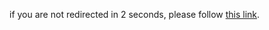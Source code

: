 <!DOCTYPE html>
<html>
  <head>
    <meta http-equiv="refresh" content="2; url='source/Frontend/index.html'" />
  </head>
  <body>
    <p>if you are not redirected in 2 seconds, please follow <a href="source/Frontend/index.html">this link</a>.</p>
  </body>
</html>